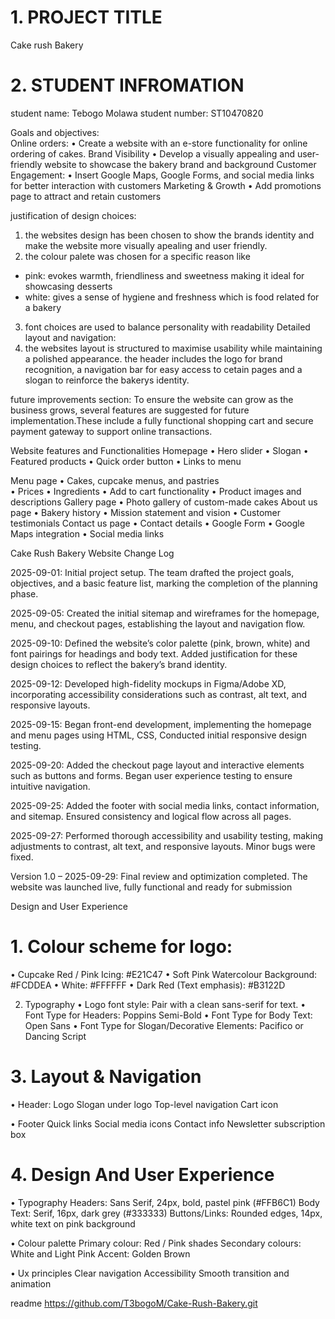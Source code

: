 # 1. PROJECT TITLE
Cake rush Bakery


# 2. STUDENT INFROMATION
student name: Tebogo Molawa
student number: ST10470820

Goals and objectives:  
Online orders:
•	Create a website with an e-store functionality for online ordering of cakes.
Brand Visibility 
•	Develop a visually appealing and user-friendly website to showcase the bakery brand and background 
Customer Engagement:
•	Insert Google Maps, Google Forms, and social media links for better interaction with customers 
Marketing & Growth
•	Add promotions page to attract and retain customers

justification of design choices: 
1. the websites design has been chosen to show the brands identity and make the website more visually apealing and user friendly. 
2. the colour palete was chosen for a specific reason like
- pink: evokes warmth, friendliness and sweetness making it ideal for showcasing desserts 
- white: gives a sense of hygiene and freshness which is food related for a bakery 
3. font choices are used to balance personality with readability 
Detailed layout and navigation: 
1. the websites layout is structured to maximise usability while maintaining a polished appearance. the header includes the logo for brand recognition, a navigation bar for easy access to cetain pages and a slogan to reinforce the bakerys identity. 

future improvements section:
To ensure the website can grow as the business grows, several features are suggested for future implementation.These include a fully functional shopping cart and secure payment gateway to support online transactions.


Website features and Functionalities 
Homepage
•	Hero slider 
•	Slogan 
•	Featured products 
•	Quick order button 
•	Links to menu 

Menu page 
•	Cakes, cupcake menus, and pastries  
•	Prices 
•	Ingredients 
•	Add to cart functionality 
•	Product images and descriptions 
Gallery page 
•	Photo gallery of custom-made cakes 
About us page 
•	Bakery history 
•	Mission statement and vision 
•	Customer testimonials 
Contact us page 
•	Contact details
•	Google Form
•	Google Maps integration
•	Social media links

Cake Rush Bakery Website Change Log

2025-09-01: Initial project setup. The team drafted the project goals, objectives, and a basic feature list, marking the completion of the planning phase.

 2025-09-05: Created the initial sitemap and wireframes for the homepage, menu, and checkout pages, establishing the layout and navigation flow.

2025-09-10: Defined the website’s color palette (pink, brown, white) and font pairings for headings and body text. Added justification for these design choices to reflect the bakery’s brand identity.

2025-09-12: Developed high-fidelity mockups in Figma/Adobe XD, incorporating accessibility considerations such as contrast, alt text, and responsive layouts.

2025-09-15: Began front-end development, implementing the homepage and menu pages using HTML, CSS, Conducted initial responsive design testing.

2025-09-20: Added the checkout page layout and interactive elements such as buttons and forms. Began user experience testing to ensure intuitive navigation.


 2025-09-25: Added the footer with social media links, contact information, and sitemap. Ensured consistency and logical flow across all pages.

 2025-09-27: Performed thorough accessibility and usability testing, making adjustments to contrast, alt text, and responsive layouts. Minor bugs were fixed.

Version 1.0 – 2025-09-29: Final review and optimization completed. The website was launched live, fully functional and ready for submission

Design and User Experience 
# 1.	Colour scheme for logo: 
•	Cupcake Red / Pink Icing: #E21C47
•	Soft Pink Watercolour Background: #FCDDEA
•	White: #FFFFFF
•	Dark Red (Text emphasis): #B3122D

2.	Typography
•	Logo font style: Pair with a clean sans-serif for text.
•	Font Type for Headers: Poppins Semi-Bold 
•	Font Type for Body Text: Open Sans 
•	Font Type for Slogan/Decorative Elements: Pacifico or Dancing Script

# 3.	Layout & Navigation 
•	Header: 
Logo 
Slogan under logo 
Top-level navigation 
Cart icon 

•	Footer 
Quick links 
Social media icons 
Contact info
Newsletter subscription box 

# 4.	Design And User Experience
•	Typography 
Headers: Sans Serif, 24px, bold, pastel pink (#FFB6C1)
Body Text: Serif, 16px, dark grey (#333333)
Buttons/Links: Rounded edges, 14px, white text on pink background

•	Colour palette
Primary colour: Red / Pink shades
Secondary colours: White and Light Pink
Accent: Golden Brown

•	Ux principles 
Clear navigation 
Accessibility 
Smooth transition and animation 

readme
https://github.com/T3bogoM/Cake-Rush-Bakery.git



